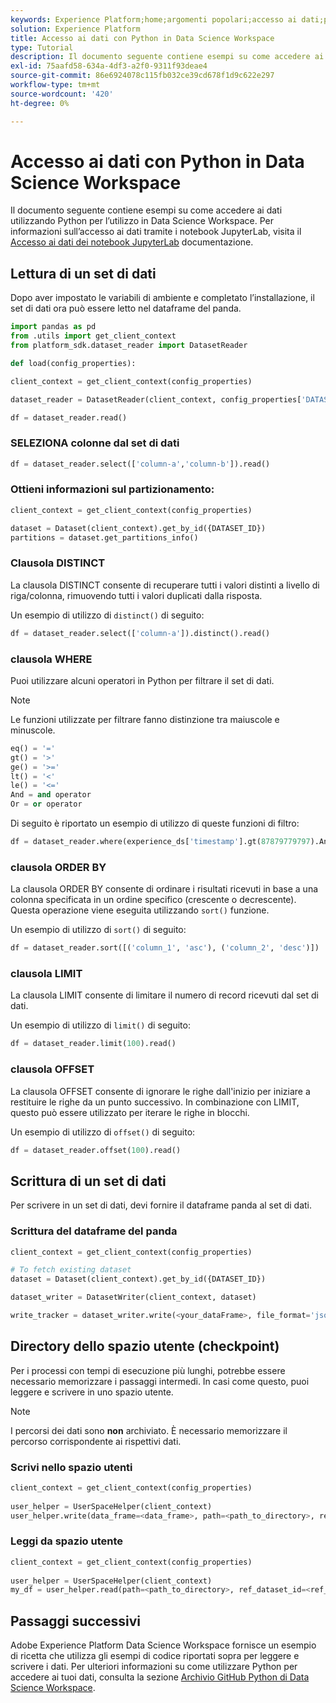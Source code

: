 ```yaml
---
keywords: Experience Platform;home;argomenti popolari;accesso ai dati;python sdk;api di accesso ai dati;python di lettura;python di scrittura
solution: Experience Platform
title: Accesso ai dati con Python in Data Science Workspace
type: Tutorial
description: Il documento seguente contiene esempi su come accedere ai dati in Python per l’utilizzo in Data Science Workspace.
exl-id: 75aafd58-634a-4df3-a2f0-9311f93deae4
source-git-commit: 86e6924078c115fb032ce39cd678f1d9c622e297
workflow-type: tm+mt
source-wordcount: '420'
ht-degree: 0%

---
```


# Accesso ai dati con Python in Data Science Workspace

Il documento seguente contiene esempi su come accedere ai dati utilizzando Python per l’utilizzo in Data Science Workspace. Per informazioni sull’accesso ai dati tramite i notebook JupyterLab, visita il [Accesso ai dati dei notebook JupyterLab](../jupyterlab/access-notebook-data.md) documentazione.

## Lettura di un set di dati

Dopo aver impostato le variabili di ambiente e completato l’installazione, il set di dati ora può essere letto nel dataframe del panda.

```python
import pandas as pd
from .utils import get_client_context
from platform_sdk.dataset_reader import DatasetReader

def load(config_properties):

client_context = get_client_context(config_properties)

dataset_reader = DatasetReader(client_context, config_properties['DATASET_ID'])

df = dataset_reader.read()
```

### SELEZIONA colonne dal set di dati

```python
df = dataset_reader.select(['column-a','column-b']).read()
```

### Ottieni informazioni sul partizionamento:

```python
client_context = get_client_context(config_properties)

dataset = Dataset(client_context).get_by_id({DATASET_ID})
partitions = dataset.get_partitions_info()
```

### Clausola DISTINCT

La clausola DISTINCT consente di recuperare tutti i valori distinti a livello di riga/colonna, rimuovendo tutti i valori duplicati dalla risposta.

Un esempio di utilizzo di `distinct()` di seguito:

```python
df = dataset_reader.select(['column-a']).distinct().read()
```

### clausola WHERE

Puoi utilizzare alcuni operatori in Python per filtrare il set di dati.

>[!NOTE]
>
>Le funzioni utilizzate per filtrare fanno distinzione tra maiuscole e minuscole.

```python
eq() = '='
gt() = '>'
ge() = '>='
lt() = '<'
le() = '<='
And = and operator
Or = or operator
```

Di seguito è riportato un esempio di utilizzo di queste funzioni di filtro:

```python
df = dataset_reader.where(experience_ds['timestamp'].gt(87879779797).And(experience_ds['timestamp'].lt(87879779797)).Or(experience_ds['a'].eq(123)))
```

### clausola ORDER BY

La clausola ORDER BY consente di ordinare i risultati ricevuti in base a una colonna specificata in un ordine specifico (crescente o decrescente). Questa operazione viene eseguita utilizzando `sort()` funzione.

Un esempio di utilizzo di `sort()` di seguito:

```python
df = dataset_reader.sort([('column_1', 'asc'), ('column_2', 'desc')])
```

### clausola LIMIT

La clausola LIMIT consente di limitare il numero di record ricevuti dal set di dati.

Un esempio di utilizzo di `limit()` di seguito:

```python
df = dataset_reader.limit(100).read()
```

### clausola OFFSET

La clausola OFFSET consente di ignorare le righe dall&#39;inizio per iniziare a restituire le righe da un punto successivo. In combinazione con LIMIT, questo può essere utilizzato per iterare le righe in blocchi.

Un esempio di utilizzo di `offset()` di seguito:

```python
df = dataset_reader.offset(100).read()
```

## Scrittura di un set di dati

Per scrivere in un set di dati, devi fornire il dataframe panda al set di dati.

### Scrittura del dataframe del panda

```python
client_context = get_client_context(config_properties)

# To fetch existing dataset
dataset = Dataset(client_context).get_by_id({DATASET_ID})

dataset_writer = DatasetWriter(client_context, dataset)

write_tracker = dataset_writer.write(<your_dataFrame>, file_format='json')
```

## Directory dello spazio utente (checkpoint)

Per i processi con tempi di esecuzione più lunghi, potrebbe essere necessario memorizzare i passaggi intermedi. In casi come questo, puoi leggere e scrivere in uno spazio utente.

>[!NOTE]
>
>I percorsi dei dati sono **non** archiviato. È necessario memorizzare il percorso corrispondente ai rispettivi dati.

### Scrivi nello spazio utenti

```python
client_context = get_client_context(config_properties)
                               
user_helper = UserSpaceHelper(client_context)
user_helper.write(data_frame=<data_frame>, path=<path_to_directory>, ref_dataset_id=<ref_dataset_id>)
```

### Leggi da spazio utente

```python
client_context = get_client_context(config_properties)
                               
user_helper = UserSpaceHelper(client_context)
my_df = user_helper.read(path=<path_to_directory>, ref_dataset_id=<ref_dataset_id>)
```

## Passaggi successivi

Adobe Experience Platform Data Science Workspace fornisce un esempio di ricetta che utilizza gli esempi di codice riportati sopra per leggere e scrivere i dati. Per ulteriori informazioni su come utilizzare Python per accedere ai tuoi dati, consulta la sezione [Archivio GitHub Python di Data Science Workspace](https://github.com/adobe/experience-platform-dsw-reference/tree/master/recipes/python/retail).
